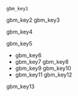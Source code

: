 ```ngMeta
gbm_key1
```

gbm_key2
gbm_key3


gbm_key4



gbm_key5
- gbm_key6
- gbm_key7
gbm_key8
- gbm_key9
gbm_key10
- gbm_key11
gbm_key12


gbm_key13
